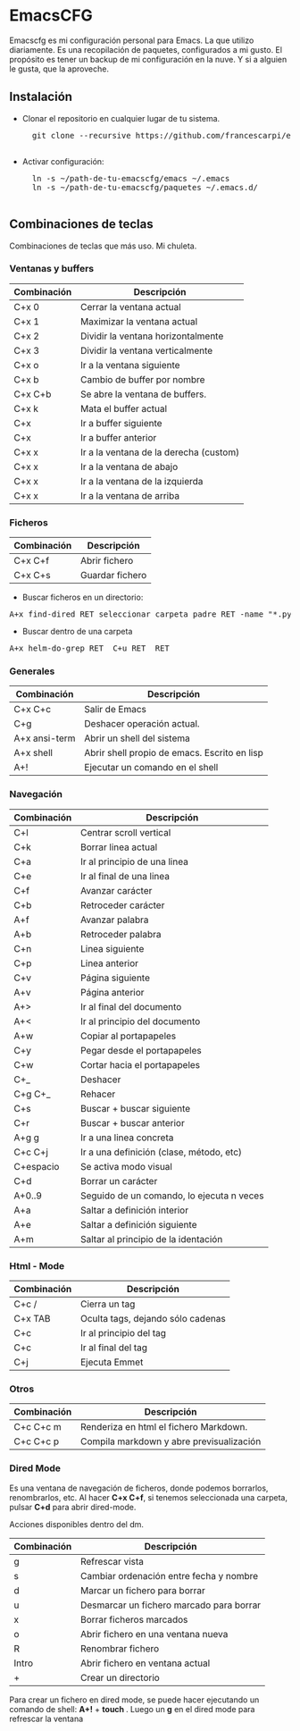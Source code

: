 # EmacsCFG

Emacscfg es mi configuración personal para Emacs. La que utilizo diariamente. Es una recopilación de paquetes, configurados a mi gusto. El propósito es tener un backup de mi configuración en la nuve. Y si a alguien le gusta, que la aproveche.

## Instalación

* Clonar el repositorio en cualquier lugar de tu sistema.

	<pre>
	git clone --recursive https://github.com/francescarpi/emacscfg.git
	</pre>

* Activar configuración:

	<pre>
	ln -s ~/path-de-tu-emacscfg/emacs ~/.emacs
	ln -s ~/path-de-tu-emacscfg/paquetes ~/.emacs.d/
	</pre>


## Combinaciones de teclas

Combinaciones de teclas que más uso. Mi chuleta.

### Ventanas y buffers

| Combinación   | Descripción                                   |
| ------------- | --------------------------------------------- |
| C+x 0         | Cerrar la ventana actual                      |
| C+x 1         | Maximizar la ventana actual                   |
| C+x 2         | Dividir la ventana horizontalmente            |
| C+x 3         | Dividir la ventana verticalmente              |
| C+x o         | Ir a la ventana siguiente                     |
| C+x b         | Cambio de buffer por nombre                   |
| C+x C+b       | Se abre la ventana de buffers.                |
| C+x k         | Mata el buffer actual                         |
| C+x <right>   | Ir a buffer siguiente                         |
| C+x <left>    | Ir a buffer anterior                          |
| C+x x <right> | Ir a la ventana de la derecha (custom)        |
| C+x x <down>  | Ir a la ventana de abajo                      |
| C+x x <left>  | Ir a la ventana de la izquierda               |
| C+x x <up>    | Ir a la ventana de arriba                     |


### Ficheros

| Combinación   | Descripción                                   |
| ------------- | --------------------------------------------- |
| C+x C+f       | Abrir fichero                                 |
| C+x C+s       | Guardar fichero                               |

* Buscar ficheros en un directorio:
<pre>
A+x find-dired RET seleccionar carpeta padre RET -name "*.py" RET
</pre>
* Buscar dentro de una carpeta
<pre>
A+x helm-do-grep RET <seleccionar carpeta> C+u RET <indicar extensión ficheros> RET <indicar patron a buscar dentro de los ficheros>
</pre>

### Generales

| Combinación   | Descripción                                   |
| ------------- | --------------------------------------------- |
| C+x C+c       | Salir de Emacs                                |
| C+g           | Deshacer operación actual.                    |
| A+x ansi-term | Abrir un shell del sistema                    |
| A+x shell     | Abrir shell propio de emacs. Escrito en lisp  |
| A+!           | Ejecutar un comando en el shell               |

### Navegación

| Combinación   | Descripción                                   |
| ------------- | --------------------------------------------- |
| C+l           | Centrar scroll vertical                       |
| C+k           | Borrar linea actual                           |
| C+a           | Ir al principio de una linea                  |
| C+e           | Ir al final de una linea                      |
| C+f           | Avanzar carácter                              |
| C+b           | Retroceder carácter                           |
| A+f           | Avanzar palabra                               |
| A+b           | Retroceder palabra                            |
| C+n           | Linea siguiente                               |
| C+p           | Linea anterior                                |
| C+v           | Página siguiente                              |
| A+v           | Página anterior                               |
| A+>           | Ir al final del documento                     |
| A+<           | Ir al principio del documento                 |
| A+w           | Copiar al portapapeles                        |
| C+y           | Pegar desde el portapapeles                   |
| C+w           | Cortar hacia el portapapeles                  |
| C+_           | Deshacer                                      |
| C+g C+_       | Rehacer                                       |
| C+s           | Buscar + buscar siguiente                     |
| C+r           | Buscar + buscar anterior                      |
| A+g g         | Ir a una linea concreta                       |
| C+c C+j       | Ir a una definición (clase, método, etc)      |
| C+espacio     | Se activa modo visual                         |
| C+d           | Borrar un carácter                            |
| A+0..9        | Seguido de un comando, lo ejecuta n veces     |
| A+a           | Saltar a definición interior                  |
| A+e           | Saltar a definición siguiente                 |
| A+m           | Saltar al principio de la identación          | 

### Html - Mode

| Combinación   | Descripción                                   |
| ------------- | --------------------------------------------- |
| C+c /         | Cierra un tag                                 |
| C+x TAB       | Oculta tags, dejando sólo cadenas             |
| C+c <left>    | Ir al principio del tag                       |
| C+c <right>   | Ir al final del tag                           |
| C+j           | Ejecuta Emmet                                 |

### Otros
| Combinación   | Descripción                                   |
| ------------- | --------------------------------------------- |
| C+c C+c m     | Renderiza en html el fichero Markdown.        |
| C+c C+c p     | Compila markdown y abre previsualización      |


### Dired Mode

Es una ventana de navegación de ficheros, donde podemos borrarlos, renombrarlos, etc. Al hacer **C+x C+f**, si tenemos seleccionada una carpeta, pulsar **C+d** para abrir dired-mode.

Acciones disponibles dentro del dm.

| Combinación   | Descripción                                   |
| ------------- | --------------------------------------------- |
| g             | Refrescar vista                               |
| s             | Cambiar ordenación entre fecha y nombre       |
| d             | Marcar un fichero para borrar                 |
| u             | Desmarcar un fichero marcado para borrar      |
| x             | Borrar ficheros marcados                      |
| o             | Abrir fichero en una ventana nueva            |
| R             | Renombrar fichero                             |
| Intro         | Abrir fichero en ventana actual               |
| +             | Crear un directorio                           |

Para crear un fichero en dired mode, se puede hacer ejecutando un comando de shell: **A+!** + **touch <nombrefichero>**. Luego un **g** en el dired mode para refrescar la ventana
